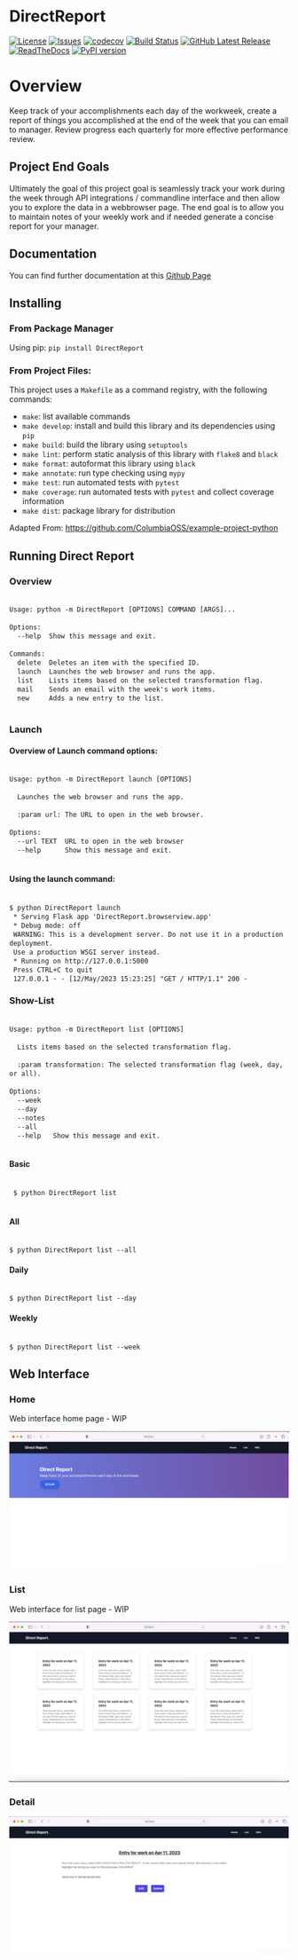 # DirectReport



[![License](https://img.shields.io/github/license/chriswebb09/DirectReport)](https://raw.githubusercontent.com/chriswebb09/DirectReport/main/LICENSE)
[![Issues](https://img.shields.io/github/issues/chriswebb09/DirectReport)](https://github.com/chriswebb09/DirectReport/issues)
[![codecov](https://codecov.io/gh/chriswebb09/DirectReport/branch/main/graph/badge.svg?token=E802G1JVJ5)](https://app.codecov.io/gh/chriswebb09/DirectReport)
[![Build Status](https://github.com/ColumbiaOSS/project-proposals-s2023/workflows/Build%20Status/badge.svg?branch=main)](https://github.com/chriswebb09/DirectReport/actions?query=workflow%3A%22Build+Status%22)
[![GitHub Latest Release](https://img.shields.io/github/v/release/chriswebb09/DirectReport?logo=github)](https://github.com/chriswebb09/DirectReport/releases/latest)
[![ReadTheDocs](https://readthedocs.org/projects/directreport/badge/?version=latest)](https://readthedocs.org/projects/directreport/)
[![PyPI version](https://badge.fury.io/py/DirectReport.svg)](https://badge.fury.io/py/DirectReport)


# Overview

Keep track of your accomplishments each day of the workweek, create a report of things you accomplished at the end of the week that you can email to manager.  Review progress each quarterly for more effective performance review.

## Project End Goals 

Ultimately the goal of this project goal is seamlessly track your work during the week through API integrations / commandline interface and then allow you to explore the data in a webbrowser page. The end goal is to allow you to maintain notes of your weekly work and if needed generate a concise report for your manager. 

## Documentation 

You can find further documentation at this [Github Page](https://chriswebb09.github.io/DirectReport/)

## Installing

### From Package Manager 

Using pip: 
`pip install DirectReport`

### From Project Files: 

This project uses a `Makefile` as a command registry, with the following commands:
- `make`: list available commands
- `make develop`: install and build this library and its dependencies using `pip`
- `make build`: build the library using `setuptools`
- `make lint`: perform static analysis of this library with `flake8` and `black`
- `make format`: autoformat this library using `black`
- `make annotate`: run type checking using `mypy`
- `make test`: run automated tests with `pytest`
- `make coverage`: run automated tests with `pytest` and collect coverage information
- `make dist`: package library for distribution

Adapted From: https://github.com/ColumbiaOSS/example-project-python

## Running Direct Report

### Overview

```

Usage: python -m DirectReport [OPTIONS] COMMAND [ARGS]...

Options:
  --help  Show this message and exit.

Commands:
  delete  Deletes an item with the specified ID.
  launch  Launches the web browser and runs the app.
  list    Lists items based on the selected transformation flag.
  mail    Sends an email with the week's work items.
  new     Adds a new entry to the list.
  
```

### Launch

#### Overview of Launch command options:

```

Usage: python -m DirectReport launch [OPTIONS]

  Launches the web browser and runs the app.

  :param url: The URL to open in the web browser.

Options:
  --url TEXT  URL to open in the web browser
  --help      Show this message and exit.
  
```

#### Using the launch command: 

```

$ python DirectReport launch
 * Serving Flask app 'DirectReport.browserview.app'
 * Debug mode: off
 WARNING: This is a development server. Do not use it in a production deployment. 
 Use a production WSGI server instead.
 * Running on http://127.0.0.1:5000
 Press CTRL+C to quit
 127.0.0.1 - - [12/May/2023 15:23:25] "GET / HTTP/1.1" 200 -

```

### Show-List

```

Usage: python -m DirectReport list [OPTIONS]

  Lists items based on the selected transformation flag.

  :param transformation: The selected transformation flag (week, day, or all).

Options:
  --week
  --day
  --notes
  --all
  --help   Show this message and exit.
 
```

#### Basic

```

 $ python DirectReport list
 
```


#### All

```

$ python DirectReport list --all

 ```
 
#### Daily
 
 ```
 
$ python DirectReport list --day

```

#### Weekly

```

$ python DirectReport list --week

```

## Web Interface

### Home

Web interface home page - WIP

![Screenshot home page for web interface.](DirectReport/assets/web_interface.png)

### List

Web interface for list page - WIP

![Screenshot list page for web interface.](DirectReport/assets/web_interface2.png)

### Detail

![Screenshot detail page for web interface.](DirectReport/assets/web_interface4.png)

